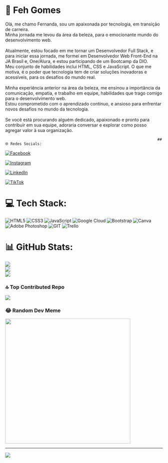 # 💫 Feh Gomes
Olá, me chamo Fernanda, sou um apaixonada por tecnologia, em transição de carreira. <br>Minha jornada me levou da área da beleza, para o emocionante mundo do desenvolvimento web. <br><br>Atualmente, estou focado em me tornar um Desenvolvedor Full Stack, e para iniciar essa jornada, me formei em Desenvolvedor Web Front-End na JA Brasil e, One/Alura, e estou participando de um Bootcamp da DIO. <br>Meu conjunto de habilidades inclui HTML, CSS e JavaScript. O que me motiva, é o poder que tecnologia tem de criar soluções inovadoras e acessíveis, para os desafios do mundo real. <br><br>Minha experiência anterior na área da beleza, me ensinou a importância da comunicação, empatia, e trabalho em equipe, habilidades que trago comigo para o desenvolvimento web. <br>Estou comprometido com o aprendizado contínuo, e ansioso para enfrentar novos desafios no mundo da tecnologia. <br><br>Se você está procurando alguém dedicado, apaixonado e pronto para contribuir em sua equipe, adoraria conversar e explorar como posso agregar valor à sua organização.


                                                                        ## 🌐 Redes Socials:
[![Facebook](https://img.shields.io/badge/Facebook-%231877F2.svg?logo=Facebook&logoColor=white)](https://facebook.com/https://www.facebook.com/profile.php?id=1758116175&mibextid=2JQ9oc) 

[![Instagram](https://img.shields.io/badge/Instagram-%23E4405F.svg?logo=Instagram&logoColor=white)](https://instagram.com/https://www.instagram.com/feh_gomes26/) 

[![LinkedIn](https://img.shields.io/badge/LinkedIn-%230077B5.svg?logo=linkedin&logoColor=white)](https://linkedin.com/in/https://www.linkedin.com/in/fernanda-gomes-253377232/) 

[![TikTok](https://img.shields.io/badge/TikTok-%23000000.svg?logo=TikTok&logoColor=white)](https://tiktok.com/@https://www.tiktok.com/@feh_gomes_) 


# 💻 Tech Stack:
![HTML5](https://img.shields.io/badge/html5-%23E34F26.svg?style=for-the-badge&logo=html5&logoColor=white) ![CSS3](https://img.shields.io/badge/css3-%231572B6.svg?style=for-the-badge&logo=css3&logoColor=white) ![JavaScript](https://img.shields.io/badge/javascript-%23323330.svg?style=for-the-badge&logo=javascript&logoColor=%23F7DF1E) ![Google Cloud](https://img.shields.io/badge/GoogleCloud-%234285F4.svg?style=for-the-badge&logo=google-cloud&logoColor=white) ![Bootstrap](https://img.shields.io/badge/bootstrap-%238511FA.svg?style=for-the-badge&logo=bootstrap&logoColor=white) ![Canva](https://img.shields.io/badge/Canva-%2300C4CC.svg?style=for-the-badge&logo=Canva&logoColor=white) ![Adobe Photoshop](https://img.shields.io/badge/adobe%20photoshop-%2331A8FF.svg?style=for-the-badge&logo=adobe%20photoshop&logoColor=white) ![GIT](https://img.shields.io/badge/Git-fc6d26?style=for-the-badge&logo=git&logoColor=white) ![Trello](https://img.shields.io/badge/Trello-%23026AA7.svg?style=for-the-badge&logo=Trello&logoColor=white)
# 📊 GitHub Stats:
![](https://github-readme-stats.vercel.app/api?username=fehgomees&theme=radical&hide_border=false&include_all_commits=true&count_private=true)<br/>
![](https://github-readme-streak-stats.herokuapp.com/?user=fehgomees&theme=radical&hide_border=false)<br/>
![](https://github-readme-stats.vercel.app/api/top-langs/?username=fehgomees&theme=radical&hide_border=false&include_all_commits=true&count_private=true&layout=compact)

### 🔝 Top Contributed Repo
![](https://github-contributor-stats.vercel.app/api?username=fehgomees&limit=5&theme=dark&combine_all_yearly_contributions=true)

### 😂 Random Dev Meme
<img src='https://randommeme-five.vercel.app/' style="height: 400px;"/>

---
[![](https://visitcount.itsvg.in/api?id=fehgomees&icon=7&color=10)](https://visitcount.itsvg.in)

<!-- Proudly created with GPRM ( https://gprm.itsvg.in ) -->
